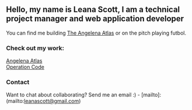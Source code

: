 ## Hello, my name is Leana Scott, I am a technical project manager and web application developer 

You can find me building [The Angelena Atlas](https://mappingfemla.azurewebsites.net) or on the pitch playing futbol.
 
### Check out my work:

[Angelena Atlas](https://mappingfemla.azurewebsites.net)
<br>
[Operation Code](https://opcode.azurewebsites.net)


### Contact

Want to chat about collaborating? Send me an email :) - [mailto]:(mailto:leanascott@gmail.com)
